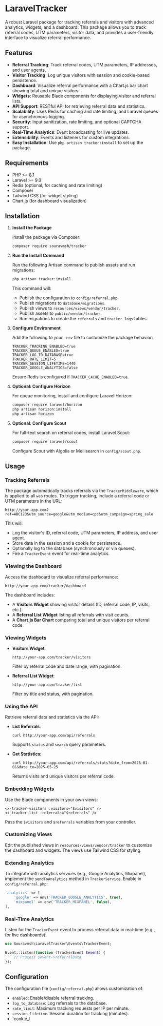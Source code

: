 # LaravelTracker

A robust Laravel package for tracking referrals and visitors with advanced analytics, widgets, and a dashboard. This package allows you to track referral codes, UTM parameters, visitor data, and provides a user-friendly interface to visualize referral performance.

## Features

- **Referral Tracking**: Track referral codes, UTM parameters, IP addresses, and user agents.
- **Visitor Tracking**: Log unique visitors with session and cookie-based persistence.
- **Dashboard**: Visualize referral performance with a Chart.js bar chart showing total and unique visitors.
- **Widgets**: Reusable Blade components for displaying visitor and referral lists.
- **API Support**: RESTful API for retrieving referral data and statistics.
- **Scalability**: Uses Redis for caching and rate limiting, and Laravel queues for asynchronous logging.
- **Security**: Input sanitization, rate limiting, and optional CAPTCHA support.
- **Real-Time Analytics**: Event broadcasting for live updates.
- **Extensibility**: Events and listeners for custom integrations.
- **Easy Installation**: Use `php artisan tracker:install` to set up the package.

## Requirements

- PHP >= 8.1
- Laravel >= 9.0
- Redis (optional, for caching and rate limiting)
- Composer
- Tailwind CSS (for widget styling)
- Chart.js (for dashboard visualization)

## Installation

1. **Install the Package**

   Install the package via Composer:

   ```bash
   composer require souravmsh/tracker
   ```

2. **Run the Install Command**

   Run the following Artisan command to publish assets and run migrations:

   ```bash
   php artisan tracker:install
   ```

   This command will:
   - Publish the configuration to `config/referral.php`.
   - Publish migrations to `database/migrations`.
   - Publish views to `resources/views/vendor/tracker`.
   - Publish assets to `public/vendor/tracker`.
   - Run migrations to create the `referrals` and `tracker_logs` tables.

3. **Configure Environment**

   Add the following to your `.env` file to customize the package behavior:

   ```env
   TRACKER_TRACKING_ENABLED=true
   TRACKER_QUEUE_ENABLED=true
   TRACKER_LOG_TO_DATABASE=true
   TRACKER_RATE_LIMIT=5
   TRACKER_SESSION_LIFETIME=1440
   TRACKER_GOOGLE_ANALYTICS=false
   ```

   Ensure Redis is configured if `TRACKER_CACHE_ENABLED=true`.

4. **Optional: Configure Horizon**

   For queue monitoring, install and configure Laravel Horizon:

   ```bash
   composer require laravel/horizon
   php artisan horizon:install
   php artisan horizon
   ```

5. **Optional: Configure Scout**

   For full-text search on referral codes, install Laravel Scout:

   ```bash
   composer require laravel/scout
   ```

   Configure Scout with Algolia or Meilisearch in `config/scout.php`.
 
## Usage

### Tracking Referrals

The package automatically tracks referrals via the `TrackerMiddleware`, which is applied to all `web` routes. To trigger tracking, include a referral code or UTM parameters in the URL:

```
http://your-app.com?ref=ABC123&utm_source=google&utm_medium=cpc&utm_campaign=spring_sale
```

This will:
- Log the visitor's ID, referral code, UTM parameters, IP address, and user agent.
- Store data in the session and a cookie for persistence.
- Optionally log to the database (synchronously or via queues).
- Fire a `TrackerEvent` event for real-time analytics.

### Viewing the Dashboard

Access the dashboard to visualize referral performance:

```
http://your-app.com/tracker/dashboard
```

The dashboard includes:
- A **Visitors Widget** showing visitor details (ID, referral code, IP, visits, etc.).
- A **Referral List Widget** listing all referrals with visit counts.
- A **Chart.js Bar Chart** comparing total and unique visitors per referral code.

### Viewing Widgets

- **Visitors Widget**:
  ```
  http://your-app.com/tracker/visitors
  ```
  Filter by referral code and date range, with pagination.

- **Referral List Widget**:
  ```
  http://your-app.com/tracker/list
  ```
  Filter by title and status, with pagination.

### Using the API

Retrieve referral data and statistics via the API:

- **List Referrals**:
  ```
  curl http://your-app.com/api/referrals
  ```
  Supports `status` and `search` query parameters.

- **Get Statistics**:
  ```
  curl http://your-app.com/api/referrals/stats?date_from=2025-01-01&date_to=2025-05-25
  ```
  Returns visits and unique visitors per referral code.

### Embedding Widgets

Use the Blade components in your own views:

```blade
<x-tracker-visitors :visitors="$visitors" />
<x-tracker-list :referrals="$referrals" />
```

Pass the `$visitors` and `$referrals` variables from your controller.

### Customizing Views

Edit the published views in `resources/views/vendor/tracker` to customize the dashboard and widgets. The views use Tailwind CSS for styling.

### Extending Analytics

To integrate with analytics services (e.g., Google Analytics, Mixpanel), implement the `sendToAnalytics` method in `TrackerService`. Enable in `config/referral.php`:

```php
'analytics' => [
    'google' => env('TRACKER_GOOGLE_ANALYTICS', true),
    'mixpanel' => env('TRACKER_MIXPANEL', false),
],
```

### Real-Time Analytics

Listen for the `TrackerEvent` event to process referral data in real-time (e.g., for live dashboards):

```php
use Souravmsh\LaravelTracker\Events\TrackerEvent;

Event::listen(function (TrackerEvent $event) {
    // Process $event->referralData
});
```

## Configuration

The configuration file (`config/referral.php`) allows customization of:

- `enabled`: Enable/disable referral tracking.
- `log_to_database`: Log referrals to the database.
- `rate_limit`: Maximum tracking requests per IP per minute.
- `session_lifetime`: Session duration for tracking (minutes).
- `cookie_l